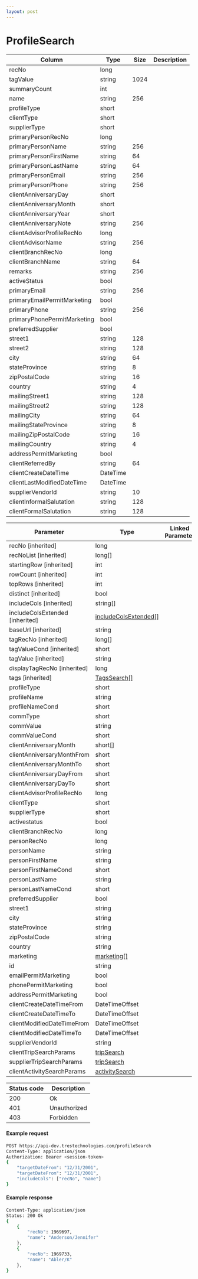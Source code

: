 ```yaml
---
layout: post
---
```


# ProfileSearch


| Column | Type | Size | Description | 
| ------ | ---- | ---- | ----------- | 
| recNo | long |  | 
| tagValue | string | 1024 | 
| summaryCount | int |  | 
| name | string | 256 | 
| profileType | short |  | 
| clientType | short |  | 
| supplierType | short |  | 
| primaryPersonRecNo | long |  | 
| primaryPersonName | string | 256 | 
| primaryPersonFirstName | string | 64 | 
| primaryPersonLastName | string | 64 | 
| primaryPersonEmail | string | 256 | 
| primaryPersonPhone | string | 256 | 
| clientAnniversaryDay | short |  | 
| clientAnniversaryMonth | short |  | 
| clientAnniversaryYear | short |  | 
| clientAnniversaryNote | string | 256 | 
| clientAdvisorProfileRecNo | long |  | 
| clientAdvisorName | string | 256 | 
| clientBranchRecNo | long |  | 
| clientBranchName | string | 64 | 
| remarks | string | 256 | 
| activeStatus | bool |  | 
| primaryEmail | string | 256 | 
| primaryEmailPermitMarketing | bool |  | 
| primaryPhone | string | 256 | 
| primaryPhonePermitMarketing | bool |  | 
| preferredSupplier | bool |  | 
| street1 | string | 128 | 
| street2 | string | 128 | 
| city | string | 64 | 
| stateProvince | string | 8 | 
| zipPostalCode | string | 16 | 
| country | string | 4 | 
| mailingStreet1 | string | 128 | 
| mailingStreet2 | string | 128 | 
| mailingCity | string | 64 | 
| mailingStateProvince | string | 8 | 
| mailingZipPostalCode | string | 16 | 
| mailingCountry | string | 4 | 
| addressPermitMarketing | bool |  | 
| clientReferredBy | string | 64 | 
| clientCreateDateTime | DateTime |  | 
| clientLastModifiedDateTime | DateTime |  | 
| supplierVendorId | string | 10 | 
| clientInformalSalutation | string | 128 | 
| clientFormalSalutation | string | 128 | 

| Parameter | Type | Linked Parameter | Description |
| --------- | ---- | ---------------- | ----------- |
| recNo [inherited] | long |  | 
| recNoList [inherited] | long[] |  | 
| startingRow [inherited] | int |  | 
| rowCount [inherited] | int |  | 
| topRows [inherited] | int |  | 
| distinct [inherited] | bool |  | 
| includeCols [inherited] | string[] |  | 
| includeColsExtended [inherited] | [includeColsExtended[]](/includeColsExtended) |  | 
| baseUrl [inherited] | string |  | 
| tagRecNo [inherited] | long[] |  | 
| tagValueCond [inherited] | short |  | 
| tagValue [inherited] | string |  | 
| displayTagRecNo [inherited] | long |  | 
| tags [inherited] | [TagsSearch[]](/TagsSearch) |  | 
| profileType | short |  | 
| profileName | string |  | 
| profileNameCond | short |  | 
| commType | short |  | 
| commValue | string |  | 
| commValueCond | short |  | 
| clientAnniversaryMonth | short[] |  | 
| clientAnniversaryMonthFrom | short |  | 
| clientAnniversaryMonthTo | short |  | 
| clientAnniversaryDayFrom | short |  | 
| clientAnniversaryDayTo | short |  | 
| clientAdvisorProfileRecNo | long |  | 
| clientType | short |  | 
| supplierType | short |  | 
| activestatus | bool |  | 
| clientBranchRecNo | long |  | 
| personRecNo | long |  | 
| personName | string |  | 
| personFirstName | string |  | 
| personFirstNameCond | short |  | 
| personLastName | string |  | 
| personLastNameCond | short |  | 
| preferredSupplier | bool |  | 
| street1 | string |  | 
| city | string |  | 
| stateProvince | string |  | 
| zipPostalCode | string |  | 
| country | string |  | 
| marketing | [marketing[]](/marketing) |  | 
| id | string |  | 
| emailPermitMarketing | bool |  | 
| phonePermitMarketing | bool |  | 
| addressPermitMarketing | bool |  | 
| clientCreateDateTimeFrom | DateTimeOffset |  | 
| clientCreateDateTimeTo | DateTimeOffset |  | 
| clientModifiedDateTimeFrom | DateTimeOffset |  | 
| clientModifiedDateTimeTo | DateTimeOffset |  | 
| supplierVendorId | string |  | 
| clientTripSearchParams | [tripSearch](/tripSearch) |  | 
| supplierTripSearchParams | [tripSearch](/tripSearch) |  | 
| clientActivitySearchParams | [activitySearch](/activitySearch) |  | 

| Status code | Description |
| ----------- | ----------- |
| 200 | Ok |
| 401 | Unauthorized |
| 403 | Forbidden |

#### Example request
```sh
POST https://api-dev.trestechnologies.com/profileSearch
Content-Type: application/json
Authorization: Bearer <session-token>
{
	"targetDateFrom": "12/31/2001",
	"targetDateFrom": "12/31/2001",
	"includeCols": ["recNo", "name"]
}
```

#### Example response
```sh
Content-Type: application/json
Status: 200 Ok
{
	{
		"recNo": 1969697,
		"name": "Anderson/Jennifer"
	},
	{
		"recNo": 1969733,
		"name": "Abler/K"
	},
}
```

